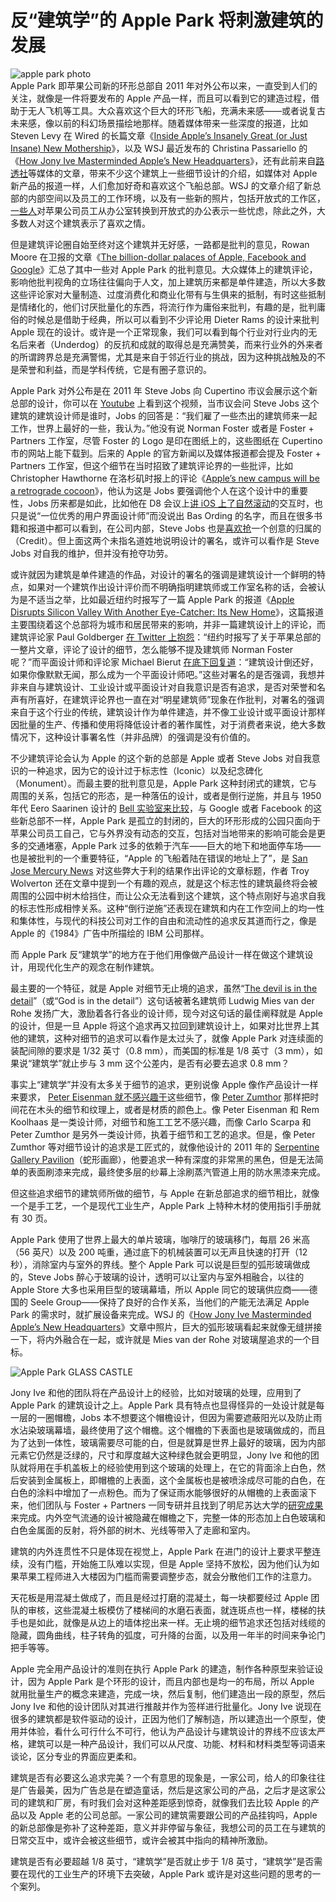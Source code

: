 # 反“建筑学”的 Apple Park 将刺激建筑的发展

![apple park photo](http://www.hi-id.com/atcl/2017/apple-park-photo.jpg)  
Apple Park 即苹果公司新的环形总部自 2011 年对外公布以来，一直受到人们的关注，就像是一件将要发布的 Apple 产品一样，而且可以看到它的建造过程，借助于无人飞机等工具。大众喜欢这个巨大的环形飞船，充满未来感——或者说复古未来感，像以前的科幻场景描绘地那样。随着媒体带来一些深度的报道，比如 Steven Levy 在 Wired 的长篇文章《[Inside Apple’s Insanely Great \(or Just Insane\) New Mothership](https://www.wired.com/2017/05/apple-park-new-silicon-valley-campus/)》，以及 WSJ 最近发布的 Christina Passariello 的《[How Jony Ive Masterminded Apple’s New Headquarters](https://www.wsj.com/articles/how-jony-ive-masterminded-apples-new-headquarters-1501063201)》，还有此前来自[路透社](http://www.reuters.com/article/us-apple-campus-idUSKBN15M0CM)等媒体的文章，带来不少这个建筑上一些细节设计的介绍，如媒体对 Apple 新产品的报道一样，人们愈加好奇和喜欢这个飞船总部。WSJ 的文章介绍了新总部的内部空间以及员工的工作环境，以及有一些新的照片，包括开放式的工作区，[一](https://sixcolors.com/link/2017/07/jony-ive-and-apple-park/)[些](https://daringfireball.net/linked/2017/07/26/ive-apple-park)[人](https://twitter.com/marcoarment/status/890231222684856320)对苹果公司员工从办公室转换到开放式的办公表示一些忧虑，除此之外，大多数人对这个建筑表示了喜欢之情。

但是建筑评论圈自始至终对这个建筑并无好感，一路都是批判的意见，Rowan Moore 在卫报的文章《[The billion-dollar palaces of Apple, Facebook and Google](https://www.theguardian.com/artanddesign/2017/jul/23/inside-billion-dollar-palaces-of-tech-giants-facebook-apple-google-london-california-wealth-power)》汇总了其中一些对 Apple Park 的批判意见。大众媒体上的建筑评论，影响他批判视角的立场往往偏向于人文，加上建筑历来都是单件建造，所以大多数这些评论家对大量制造、过度消费化和商业化带有与生俱来的抵制，有时这些抵制是情绪化的，他们讨厌批量化的东西，将流行作为庸俗来批判，有趣的是，批判庸俗的时候总是借助于经典，所以可以看到不少评论用 Dieter Rams 的设计来批判 Apple 现在的设计。或许是一个正常现象，我们可以看到每个行业对行业内的无名后来者（Underdog）的反抗和成就的取得总是充满赞美，而来行业外的外来者的所谓跨界总是充满警惕，尤其是来自于邻近行业的挑战，因为这种挑战触及的不是荣誉和利益，而是学科传统，它是有圈子意识的。

Apple Park 对外公布是在 2011 年 Steve Jobs 向 Cupertino 市议会展示这个新总部的设计，你可以在 [Youtube](https://www.youtube.com/watch?v=gtuz5OmOh_M) 上看到这个视频，当市议会问 Steve Jobs 这个建筑的建筑设计师是谁时，Jobs 的回答是：“我们雇了一些杰出的建筑师来一起工作，世界上最好的一些，我认为。”他没有说 Norman Foster 或者是 Foster + Partners 工作室，尽管 Foster 的 Logo 是印在图纸上的，这些图纸在 Cupertino 市的网站上能下载到。后来的 Apple 的官方新闻以及媒体报道都会提及 Foster + Partners 工作室，但这个细节在当时招致了建筑评论界的一些批评，比如 Christopher Hawthorne 在洛杉矶时报上的评论《[Apple’s new campus will be a retrograde cocoon](http://articles.latimes.com/2011/sep/10/entertainment/la-ca-applehq-20110911)》，他认为这是 Jobs 要强调他个人在这个设计中的重要性，Jobs 历来都是如此，比如他在 D8 会议上[讲 iOS 上了自然滚动](http://www.hi-id.com/?p=2732)的交互时，也只是说“一位优秀的用户界面设计师”而没说出 Bas Ording 的名字，而且在很多书籍和报道中都可以看到，在公司内部，Steve Jobs 也是[喜欢抢](https://www.google.com/search?newwindow=1&&q=steve+jobs+idea+credit)一个创意的归属的（Credit）。但上面这两个未指名道姓地说明设计的署名，或许可以看作是 Steve Jobs 对自我的维护，但并没有抢夺功劳。

或许就因为建筑是单件建造的作品，对设计的署名的强调是建筑设计一个鲜明的特点，如果对一个建筑作出设计评价而不明确指明建筑师或工作室名称的话，会被认为是不适当之举，比如最近纽约时报写了一篇 Apple Park 的报道《[Apple Disrupts Silicon Valley With Another Eye-Catcher: Its New Home](https://www.nytimes.com/2017/07/04/realestate/commercial/apples-park-silicon-valley-cupertino-sunnyvale.html)》，这篇报道主要围绕着这个总部将为城市和居民带来的影响，并非一篇建筑设计上的评论，而建筑评论家 Paul Goldberger‏ [在 Twitter 上抱怨](https://twitter.com/paulgoldberger/status/882329588059303936)：“纽约时报写了关于苹果总部的一整片文章，评论了设计的细节，怎么能够不提及建筑师 Norman Foster 呢？”而平面设计师和评论家 Michael Bierut‏ [在底下回复道](https://twitter.com/michaelbierut/status/882353091693162496)：“建筑设计倒还好，如果你像默默无闻，那么成为一个平面设计师吧。”这些对署名的是否强调，我想并非来自与建筑设计、工业设计或平面设计对自我意识是否有追求，是否对荣誉和名声有所喜好，在建筑评论界也一直在对“明星建筑师”现象在作批判，对署名的强调来自于这个行业的传统，建筑设计作为单件建造，并不像工业设计或平面设计那样因批量的生产、传播和使用将降低设计者的著作属性，对于消费者来说，绝大多数情况下，这种设计事署名性（并非品牌）的强调是没有价值的。

不少建筑评论会认为 Apple 的这个新的总部是 Apple 或者 Steve Jobs 对自我意识的一种追求，因为它的设计过于标志性（Iconic）以及纪念碑化（Monument）。而最主要的批判意见是，Apple Park 这种封闭式的建筑，它与周围的关系，包括它的形态，是一种落伍的设计，或者是倒行逆施，并且与 1950 年代 Eero Saarinen 设计的 [Bell 实验室来比较](https://www.nytimes.com/2017/07/08/opinion/sunday/silicon-valley-architecture-campus.html)，与 Google 或者 Facebook 的这些新总部不一样，Apple Park 是孤立的封闭的，巨大的环形形成的公园只面向于苹果公司员工自己，它与外界没有动态的交互，包括对当地带来的影响可能会是更多的交通堵塞，Apple Park 过多的依赖于汽车——巨大的地下和地面停车场——也是被批判的一个重要特征，“Apple 的飞船着陆在错误的地址上了”，是 [San Jose Mercury News](http://www.mercurynews.com/2013/10/13/wolverton-apples-spaceship-is-landing-in-the-wrong-place/) 对这些弊大于利的结果作出评论的文章标题，作者 Troy Wolverton 还在文章中提到一个有趣的观点，就是这个标志性的建筑最终将会被周围的公园中树木给挡住，而让公众无法看到这个建筑，这个特点刚好与追求自我的标志性形成相悖关系。这种“倒行逆施”还表现在建筑和内在工作空间上的均一性和集体性，与现代的科技公司对工作的自由和流动性的追求反其道而行之，像是 Apple 的《1984》广告中所描绘的 IBM 公司那样。

而 Apple Park 反“建筑学”的地方在于他们用像做产品设计一样在做这个建筑设计，用现代化生产的观念在制作建筑。

最主要的一个特征，就是 Apple 对细节无止境的追求，虽然“[The devil is in the detail](https://en.wikipedia.org/wiki/The_devil_is_in_the_detail)”（或“God is in the detail”）这句话被著名建筑师 Ludwig Mies van der Rohe 发扬广大，激励着各行各业的设计师，现今对这句话的最佳阐释就是 Apple 的设计，但是一旦 Apple 将这个追求再又拉回到建筑设计上，如果对比世界上其他的建筑，这种对细节的追求可以看作是太过头了，就像 Apple Park 对连续面的装配间隙的要求是 1/32 英寸（0.8 mm），而美国的标准是 1/8 英寸（3 mm），如果说“建筑学”就止步与 3 mm 这个公差内，是否有必要去追求 0.8 mm？

事实上“建筑学”并没有太多关于细节的追求，更别说像 Apple 像作产品设计一样来要求， [Peter Eisenman 就不感兴趣于](http://www.archdaily.com/785334/interview-with-peter-eisenman-i-am-not-convinced-that-i-have-a-style)这些细节，像 [Peter Zumthor](http://www.hi-id.com/?p=2459) 那样把时间花在木头的细节和纹理上，或者是材质的颜色上。像 Peter Eisenman 和 Rem Koolhaas 是一类设计师，对细节和施工工艺不感兴趣，而像 Carlo Scarpa 和 Peter Zumthor 是另外一类设计师，执着于细节和工艺的追求。但是，像 Peter Zumthor 等对细节设计的追求是工匠式的，就像他设计的 2011 年的 [Serpentine Gallery Pavilion](http://www.bdonline.co.uk/serpentine-gallery-pavilion-by-peter-zumthor/5020460.article)（蛇形画廊），他要追求一种有深度的非常黑的黑色，但是无法简单的表面刷漆来完成，最终使多层的纱幕上涂刷蒸汽管道上用的防水黑漆来完成。

但这些追求细节的建筑师所做的细节，与 Apple 在新总部追求的细节相比，就像一个是手工艺，一个是现代工业生产，Apple Park 上特种木材的使用指引手册就有 30 页。

Apple Park 使用了世界上最大的单片玻璃，咖啡厅的玻璃移门，每扇 26 米高（56 英尺）以及 200 吨重，通过底下的机械装置可以无声且快速的打开（12 秒），消除室内与室外的界线。整个 Apple Park 可以说是巨型的弧形玻璃做成的，Steve Jobs 醉心于玻璃的设计，透明可以让室内与室外相融合，以往的 Apple Store 大多也采用巨型的玻璃幕墙，所以 Apple 同它的玻璃供应商——德国的 Seele Group——保持了良好的合作关系，当他们的产能无法满足 Apple Park 的需求时，就扩展设备来完成。WSJ 的《[How Jony Ive Masterminded Apple’s New Headquarters](https://www.wsj.com/articles/how-jony-ive-masterminded-apples-new-headquarters-1501063201)》文章中照片，巨大的弧形玻璃看起来就像无缝拼接一下，将内外融合在一起，或许就是 Mies van der Rohe 对玻璃屋追求的一个目标。

![Apple Park GLASS CASTLE](http://www.hi-id.com/atcl/2017/Apple-Park-GLASS-CASTLE.jpg)

Jony Ive 和他的团队将在产品设计上的经验，比如对玻璃的处理，应用到了 Apple Park 的建筑设计之上。Apple Park 具有特点也显得怪异的一处设计就是每一层的一圈帽檐，Jobs 本不想要这个帽檐设计，但因为需要遮蔽阳光以及防止雨水沾染玻璃幕墙，最终使用了这个帽檐。这个帽檐的下表面也是玻璃做成的，而且为了达到一体性，玻璃需要尽可能的白，但是就算是世界上最好的玻璃，因为内部元素它仍然是泛绿的，尺寸和厚度越大这种绿色就会更明显，Jony Ive 和他的团队就将用在手机盖板上的经验使用到这个玻璃的处理上，在它的背面涂上白色，然后安装到金属板上，即帽檐的上表面，这个金属板也是被喷涂成尽可能的白色，在白色的涂料中增加了一点粉色。而为了保证雨水能够很好的从帽檐的上表面滚下来，他们团队与 Foster + Partners 一同专研并且找到了明尼苏达大学的[研究成果](https://www.cambridge.org/core/journals/journal-of-fluid-mechanics/article/teapot-effect-sheetforming-flows-with-deflection-wetting-and-hysteresis/1BB5A356CBBEE1438DFD519075999EDE)来完成。内外空气流通的设计被隐藏在帽檐之下，完整一体的形态加上白色玻璃和白色金属面的反射，将外部的树木、光线等带入了走廊和室内。

建筑的内外连贯性不只是体现在视觉上，Apple Park 在进门的设计上要求平整连续，没有门槛，开始施工队难以实现，但是 Apple 坚持不放松，因为他们认为如果苹果工程师进入大楼因为门槛而需要调整步态，就会分散他们工作的注意力。

天花板是用混凝土做成了，而且是经过打磨的混凝土，每一块都要经过 Apple 团队的审核，这些混凝土板模仿了楼梯间的水磨石表面，就连斑点也一样，楼梯的扶手也是如此，就像是从边上的墙体挖出来一样。无止境的细节追求还包括对线缆的隐藏，圆角曲线，柱子转角的弧度，可升降的台面，以及用一年半的时间来争论门把手等等。

Apple 完全用产品设计的准则在执行 Apple Park 的建造，制作各种原型来验证设计，因为 Apple Park 是个环形的设计，而且内部也是均一的布局，所以 Apple 就用批量生产的概念来建造，完成一块，然后复制，他们建造出一段的原型，然后 Jony Ive 和他的设计团队对其进行推敲并作为签样进行批量化。Jony Ive 说现在很多的建筑都是软件驱动的设计，正因为他们了解制造，所以建造出一个原型，使用并体验，看什么可行什么不可行，他认为产品设计与建筑设计的界线不应该太严格，建筑可以是一种产品设计，我们可以从尺度、功能、材料和材料类型等词语来谈论，区分专业的界面应更柔和。

建筑是否有必要这么追求完美？一个有意思的现象是，一家公司，给人的印象往往是广告最美，因为广告总是在塑造童话，然后是这家公司的产品，之后才是这家公司的建筑和厂房，有时我们会对这种差距感到惊奇，就像我们去比较 Apple 的产品以及 Apple 老的公司总部。一家公司的建筑需要跟公司的产品挂钩吗，Apple 的新总部像是弥补了这种差距，意义并非停留与象征，我想公司的员工在与建筑的日常交互中，或许会被这些细节，或许会被其中指向的精神所激励。

建筑是否有必要超越 1/8 英寸，“建筑学”是否就止步于 1/8 英寸，“建筑学”是否需要在现代的工业生产的环境下去突破，Apple Park 或许是对这些问题的思考的一个案列。

